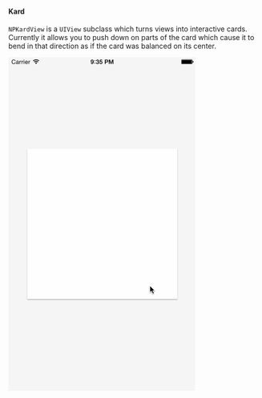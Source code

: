 #### Kard

`NPKardView` is a `UIView` subclass which turns views into interactive cards. Currently it allows you to push down on parts of the card which cause it to bend in that direction as if the card was balanced on its center.

![GitHub Logo](/demo.gif)
